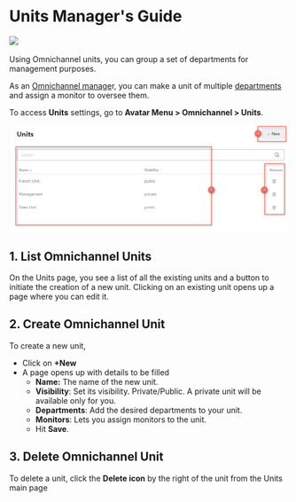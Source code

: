 # Units Manager's Guide

![](<../../.gitbook/assets/2021-06-10\_22-31-38 (3) (3) (3) (3) (3) (3) (3) (3) (3) (2) (3) (1) (1) (1) (1) (9).jpg>)

Using Omnichannel units, you can group a set of departments for management purposes.

As an [Omnichannel manage](managers.md)r, you can make a unit of multiple [departments](departments.md) and assign a monitor to oversee them.

To access **Units** settings, go to **Avatar Menu  > Omnichannel > Units**.

![Omnichannel Units page](<../../.gitbook/assets/Omnichannel Units page>)

## 1. List Omnichannel Units

On the Units page, you see a list of all the existing units and a button to initiate the creation of a new unit. Clicking on an existing unit opens up a page where you can edit it.

## 2. Create Omnichannel Unit

To create a new unit,&#x20;

* Click on **+New**
* A page opens up with details to be filled
  * **Name:** The name of the new unit.
  * **Visibility**: Set its visibility. Private/Public. A private unit will be available only for you.
  * **Departments**: Add the desired departments to your unit.
  * **Monitors**: Lets you assign monitors to the unit.
  * Hit **Save**.

## 3. Delete Omnichannel Unit

To delete a unit, click the **Delete icon** by the right of the unit from the Units main page
